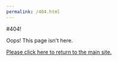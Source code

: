 ```yaml
---
permalink: /404.html
---
```


#404!

Oops!  This page isn't here.

[Please click here to return to the main site.](https://militaryinvestor.org)
